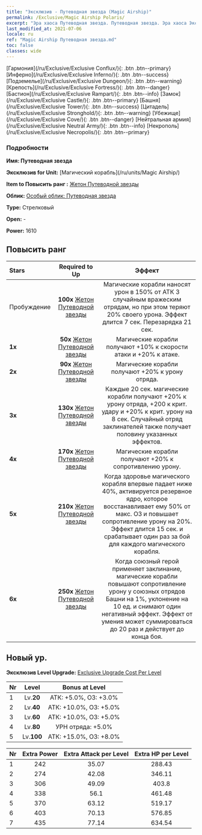 ```yaml
---
title: "Эксклюзив - Путеводная звезда (Magic Airship)"
permalink: /Exclusive/Magic Airship Polaris/
excerpt: "Эра хаоса Путеводная звезда. Путеводная звезда. Эра хаоса Эксклюзив Путеводная звезда. Магический корабль Эксклюзив."
last_modified_at: 2021-07-06
locale: ru
ref: "Magic Airship Путеводная звезда.md"
toc: false
classes: wide
---
```

 [Гармония](/ru/Exclusive/Exclusive Conflux/){: .btn .btn--primary} [Инферно](/ru/Exclusive/Exclusive Inferno/){: .btn .btn--success} [Подземелье](/ru/Exclusive/Exclusive Dungeon/){: .btn .btn--warning} [Крепость](/ru/Exclusive/Exclusive Fortress/){: .btn .btn--danger} [Бастион](/ru/Exclusive/Exclusive Rampart/){: .btn .btn--info} [Замок](/ru/Exclusive/Exclusive Castle/){: .btn .btn--primary} [Башня](/ru/Exclusive/Exclusive Tower/){: .btn .btn--success} [Цитадель](/ru/Exclusive/Exclusive Stronghold/){: .btn .btn--warning} [Убежище](/ru/Exclusive/Exclusive Cove/){: .btn .btn--danger} [Нейтральная армия](/ru/Exclusive/Exclusive Neutral Army/){: .btn .btn--info} [Некрополь](/ru/Exclusive/Exclusive Necropolis/){: .btn .btn--primary} 

### Подробности
 **Имя: Путеводная звезда** 

 **Эксклюзив for Unit:** [Магический корабль](/ru/units/Magic Airship/) 

 **Item to Повысить ранг :** [Жетон Путеводной звезды](/ItemsRU/con_989/)

 **Облик:** [Особый облик: Путеводная звезда](/ItemsRU/con_657/)

 **Type:** Стрелковый

 **Open:** -

 **Power:** 1610

## Повысить ранг 

  |     Stars    |  Required to Up | Эффект |
  |:-------------|:---------------:|:---------------:|
  |  Пробуждение  | **100x** [Жетон Путеводной звезды](/ItemsRU/con_989/) | Магические корабли наносят урон в 150% от АТК 3 случайным вражеским отрядам, но при этом теряют 20% своего урона. Эффект длится 7 сек. Перезарядка 21 сек. |
  | **1x** <i class="fas fa-star"/> | **50x** [Жетон Путеводной звезды](/ItemsRU/con_989/) | Магические корабли получают +10% к скорости атаки и +20% к атаке. |
  | **2x** <i class="fas fa-star"/> | **90x** [Жетон Путеводной звезды](/ItemsRU/con_989/) | Магические корабли получают +20% к урону отряда. |
  | **3x** <i class="fas fa-star"/> | **130x** [Жетон Путеводной звезды](/ItemsRU/con_989/) | Каждые 20 сек. магические корабли получают +20% к урону отряда, +200 к крит. удару и +20% к крит. урону на 8 сек. Случайный отряд заклинателей также получает половину указанных эффектов. |
  | **4x** <i class="fas fa-star"/> | **170x** [Жетон Путеводной звезды](/ItemsRU/con_989/) | Магические корабли получают +20% к сопротивлению урону. |
  | **5x** <i class="fas fa-star"/> | **210x** [Жетон Путеводной звезды](/ItemsRU/con_989/) | Когда здоровье магического корабля впервые падает ниже 40%, активируется резервное ядро, которое восстанавливает ему 50% от макс. ОЗ и повышает сопротивление урону на 20%. Эффект длится 15 сек. и срабатывает один раз за бой для каждого магического корабля. |
  | **6x** <i class="fas fa-star"/> | **250x** [Жетон Путеводной звезды](/ItemsRU/con_989/) | Когда союзный герой применяет заклинание, магические корабли повышают сопротивление урону у союзных отрядов Башни на 1%, уклонение на 10 ед. и снимают один негативный эффект. Эффект от умения может суммироваться до 20 раз и действует до конца боя. |


## Новый ур.
 **Эксклюзив Level Upgrade:** [Exclusive Upgrade Cost Per Level](/Exclusive/ExclusiveUpgradeCostPerLevel/)

  |  Nr  |   Level  | Bonus at Level |
  |:-----|:--------:|:--------------:|
  | 1 | Lv.**20** | АТК: +5.0%, ОЗ: +3.0% |
  | 2 | Lv.**40** | АТК: +10.0%, ОЗ: +5.0% |
  | 3 | Lv.**60** | АТК: +10.0%, ОЗ: +5.0% |
  | 4 | Lv.**80** | УРН отряда: +5.0% |
  | 5 | Lv.**100** | АТК: +15.0%, ОЗ: +8.0% |


  |  Nr  |  Extra Power | Extra Attack per Level | Extra HP per Level |
  |:-----|:--------:|:--------:|:--------:|
  | 1 | 242 | 35.07 | 288.43 |
  | 2 | 274 | 42.08 | 346.11 |
  | 3 | 306 | 49.09 | 403.8 |
  | 4 | 338 | 56.1 | 461.48 |
  | 5 | 370 | 63.12 | 519.17 |
  | 6 | 403 | 70.13 | 576.85 |
  | 7 | 435 | 77.14 | 634.54 |


